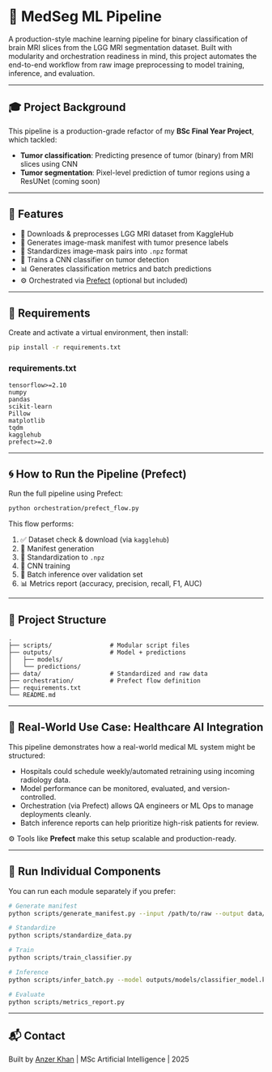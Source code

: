 # 🧠 MedSeg ML Pipeline

A production-style machine learning pipeline for binary classification of brain MRI slices from the LGG MRI segmentation dataset. Built with modularity and orchestration readiness in mind, this project automates the end-to-end workflow from raw image preprocessing to model training, inference, and evaluation.

---

## 🎓 Project Background

This pipeline is a production-grade refactor of my **BSc Final Year Project**, which tackled:

- **Tumor classification**: Predicting presence of tumor (binary) from MRI slices using CNN
- **Tumor segmentation**: Pixel-level prediction of tumor regions using a ResUNet (coming soon)

---

## 🚀 Features

* 📅 Downloads & preprocesses LGG MRI dataset from KaggleHub
* 🗾 Generates image-mask manifest with tumor presence labels
* 🩼 Standardizes image-mask pairs into `.npz` format
* 🧠 Trains a CNN classifier on tumor detection
* 📊 Generates classification metrics and batch predictions
* ⚙️ Orchestrated via [Prefect](https://docs.prefect.io/) (optional but included)

---

## 🔧 Requirements

Create and activate a virtual environment, then install:

```bash
pip install -r requirements.txt
```

### requirements.txt

```
tensorflow>=2.10
numpy
pandas
scikit-learn
Pillow
matplotlib
tqdm
kagglehub
prefect>=2.0
```

---

## 🌀 How to Run the Pipeline (Prefect)

Run the full pipeline using Prefect:

```bash
python orchestration/prefect_flow.py
```

This flow performs:

1. ✅ Dataset check & download (via `kagglehub`)
2. 🗾 Manifest generation
3. 🩼 Standardization to `.npz`
4. 🧠 CNN training
5. 🔮 Batch inference over validation set
6. 📊 Metrics report (accuracy, precision, recall, F1, AUC)

---

## 📁 Project Structure

```
.
├── scripts/                # Modular script files
├── outputs/                # Model + predictions
│   ├── models/
│   └── predictions/
├── data/                   # Standardized and raw data
├── orchestration/          # Prefect flow definition
├── requirements.txt
└── README.md
```

---

## 🏥 Real-World Use Case: Healthcare AI Integration

This pipeline demonstrates how a real-world medical ML system might be structured:

* Hospitals could schedule weekly/automated retraining using incoming radiology data.
* Model performance can be monitored, evaluated, and version-controlled.
* Orchestration (via Prefect) allows QA engineers or ML Ops to manage deployments cleanly.
* Batch inference reports can help prioritize high-risk patients for review.

⚙️ Tools like **Prefect** make this setup scalable and production-ready.

---

## 🧪 Run Individual Components

You can run each module separately if you prefer:

```bash
# Generate manifest
python scripts/generate_manifest.py --input /path/to/raw --output data/manifest.csv

# Standardize
python scripts/standardize_data.py

# Train
python scripts/train_classifier.py

# Inference
python scripts/infer_batch.py --model outputs/models/classifier_model.keras --data data/processed --name processed --out outputs/predictions

# Evaluate
python scripts/metrics_report.py
```

---

## 📬 Contact

Built by [Anzer Khan](https://github.com/Anzerkhan27) | MSc Artificial Intelligence | 2025
